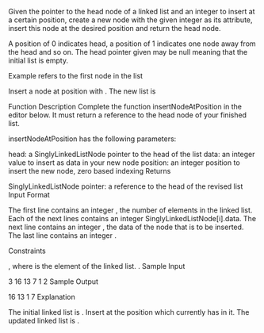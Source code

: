 Given the pointer to the head node of a linked list and an integer to insert at a certain position, create a new node with the given integer as its  attribute, insert this node at the desired position and return the head node.

A position of 0 indicates head, a position of 1 indicates one node away from the head and so on. The head pointer given may be null meaning that the initial list is empty.

Example
 refers to the first node in the list 


Insert a node at position  with . The new list is 

Function Description Complete the function insertNodeAtPosition in the editor below. It must return a reference to the head node of your finished list.

insertNodeAtPosition has the following parameters:

head: a SinglyLinkedListNode pointer to the head of the list
data: an integer value to insert as data in your new node
position: an integer position to insert the new node, zero based indexing
Returns

SinglyLinkedListNode pointer: a reference to the head of the revised list
Input Format

The first line contains an integer , the number of elements in the linked list.
Each of the next  lines contains an integer SinglyLinkedListNode[i].data.
The next line contains an integer , the data of the node that is to be inserted.
The last line contains an integer .

Constraints

, where  is the  element of the linked list.
.
Sample Input

3
16
13
7
1
2
Sample Output

16 13 1 7
Explanation

The initial linked list is . Insert  at the position  which currently has  in it. The updated linked list is .
